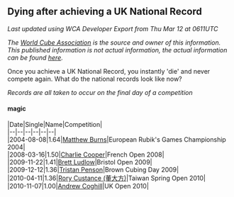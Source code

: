 ## Dying after achieving a UK National Record 

*Last updated using WCA Developer Export from Thu Mar 12 at 0611UTC*

*The [World Cube Association](https://www.worldcubeassociation.org) is the source and owner of this information. This published information is not actual information, the actual information can be found [here](https://www.worldcubeassociation.org/results).*

Once you achieve a UK National Record, you instantly 'die' and never compete again. What do the national records look like now?

*Records are all taken to occur on the final day of a competition*

#### magic

|Date|Single|Name|Competition|  
|--|--|--|--|--|--|  
|2004-08-08|1.64|[Matthew Burns](https://www.worldcubeassociation.org/persons/2004BURN01)|European Rubik's Games Championship 2004|  
|2008-03-16|1.50|[Charlie Cooper](https://www.worldcubeassociation.org/persons/2007COOP01)|French Open 2008|  
|2009-11-22|1.41|[Brett Ludlow](https://www.worldcubeassociation.org/persons/2009LUDL01)|Bristol Open 2009|  
|2009-12-12|1.36|[Tristan Penson](https://www.worldcubeassociation.org/persons/2009PENS02)|Brown Cubing Day 2009|  
|2010-04-11|1.36|[Rory Custance (董大方)](https://www.worldcubeassociation.org/persons/2009CUST01)|Taiwan Spring Open 2010|  
|2010-11-07|1.00|[Andrew Coghill](https://www.worldcubeassociation.org/persons/2009COGH01)|UK Open 2010|  
